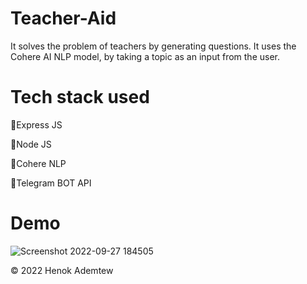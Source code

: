 # Teacher-Aid

It solves the problem of teachers by generating questions. It uses the Cohere AI NLP model, by taking a topic as an input from the user.

# Tech stack used
📌Express JS

📌Node JS 

📌Cohere NLP 

📌Telegram BOT API 

# Demo

![Screenshot 2022-09-27 184505](https://user-images.githubusercontent.com/46082799/192576120-6c82e5f9-452d-4f9f-9fde-f6882010ca82.jpg)

© 2022 Henok Ademtew
